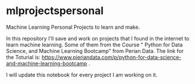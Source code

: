 # mlprojectspersonal
Machine Learning Personal Projects to learn and make. 

In this repository I'll save and work on projects that I found in the internet to learn machine learning. 
Some of them from the Course " Python for Data Science, and Machine Learning Bootcamp" from Perian Data. The link for the Toturial is: https://www.pieriandata.com/p/python-for-data-science-and-machine-learning-bootcamp . 

I will update this notebook for every project I am working on it. 
